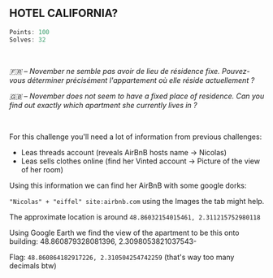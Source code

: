 ## HOTEL CALIFORNIA?
```js
Points: 100
Solves: 32
```

<br>

*🇫🇷 – November ne semble pas avoir de lieu de résidence fixe. Pouvez-vous déterminer précisément l'appartement où elle réside actuellement ?*

*🇬🇧 – November does not seem to have a fixed place of residence. Can you find out exactly which apartment she currently lives in ?*

<br> 

For this challenge you'll need a lot of information from previous challenges:

- Leas threads account (reveals AirBnB hosts name -> Nicolas)
- Leas sells clothes online (find her Vinted account -> Picture of the view of her room)

Using this information we can find her AirBnB with some google dorks:

`"Nicolas" + "eiffel" site:airbnb.com` using the Images the tab might help.

The approximate location is around ``48.86032154015461, 2.311215752980118``

Using Google Earth we find the view of the apartment to be this onto building: 48.860879328081396, 2.3098053821037543-

Flag: `48.860864182917226, 2.310504254742259` (that's way too many decimals btw)